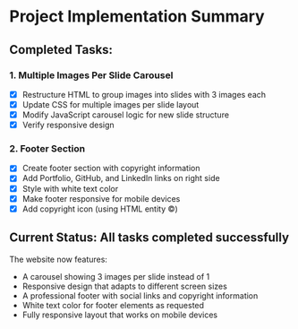 # Project Implementation Summary

## Completed Tasks:

### 1. Multiple Images Per Slide Carousel
- [x] Restructure HTML to group images into slides with 3 images each
- [x] Update CSS for multiple images per slide layout
- [x] Modify JavaScript carousel logic for new slide structure
- [x] Verify responsive design

### 2. Footer Section
- [x] Create footer section with copyright information
- [x] Add Portfolio, GitHub, and LinkedIn links on right side
- [x] Style with white text color
- [x] Make footer responsive for mobile devices
- [x] Add copyright icon (using HTML entity &copy;)

## Current Status: All tasks completed successfully

The website now features:
- A carousel showing 3 images per slide instead of 1
- Responsive design that adapts to different screen sizes
- A professional footer with social links and copyright information
- White text color for footer elements as requested
- Fully responsive layout that works on mobile devices
